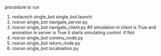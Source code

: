 procedure to run
1. roslaunch single_bot single_bot.launch
2. rosrun single_bot navigate_server.py
3. rosrun single_bot navigate_client.py
#if simulation in client is True and animation in server is True it starts simulating control. if Not
4. rosrun single_bot commu_node.py
5. rosrun single_bot return_node.py
6. rosrun single_bot localisation.py 
